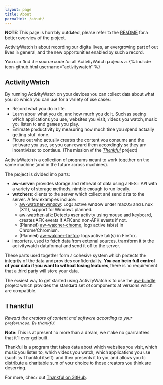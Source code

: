 ```yaml
---
layout: page
title: About
permalink: /about/
---
```



**NOTE:** This page is horribly outdated, please refer to the [README](https://github.com/ActivityWatch/activitywatch/blob/master/README.md) for a better overview of the project.

ActivityWatch is about recording our digital lives, an evergrowing part of out lives in general, and the new opportunities enabled by such a record.

You can find the source code for all ActivityWatch projects at
{% include icon-github.html username="activitywatch" %}


## ActivityWatch

By running ActivityWatch on your devices you can collect data about what you do which you can use for a variety of use cases:

 - Record what you do in life.
 - Learn about what you do, and how much you do it. Such as seeing which applications you use, websites you visit, videos you watch, music you listen to and games you play.
 - Estimate productivity by measuring how much time you spend actually getting stuff done.
 - Figure out who actually creates the content you consume and the software you use, so you can reward them accordingly so they are incentivized to continue. (The mission of the [*Thankful*](#thankful) project)

ActivityWatch is a collection of programs meant to work together on the same machine (and in the future across machines).

The project is divided into parts:

 - **aw-server**: provides storage and retrieval of data using a REST API with a variety of storage methods, nimble enough to run locally.
 - **watchers**: clients to the server which collect and send data to the server.
   A few examples include:
   - [aw-watcher-window](https://github.com/ActivityWatch/aw-watcher-window): Logs active window under macOS and Linux (X11), support for Windows planned. 
   - [aw-watcher-afk](https://github.com/ActivityWatch/aw-watcher-afk): Detects user activity using mouse and keyboard, creates AFK events if AFK and non-AFK events if not.
   - (Planned) [aw-watcher-chrome](https://github.com/ActivityWatch/aw-watcher-chrome), logs active tab(s) in Chrome/Chromium.
   - (Planned) [aw-watcher-firefox](https://github.com/ActivityWatch/aw-watcher-firefox): logs active tab(s) in Firefox.
 - importers, used to fetch data from external sources, transform it to the activitywatch dataformat and send it off to the server.

These parts used together form a cohesive system which protects the integrity of the data and provides confidentiality.
**You can be in full control of your data if you want to without losing features**, there is no requirement that a third party will store your data.

The easiest way to get started using ActivityWatch is to use the [aw-bundle](https://github.com/ActivityWatch/aw-bundle) project which provides the standard set of components at versions which are compatible.


## Thankful

*Reward the creators of content and software according to your preferences. Be thankful.*

**Note:** This is at present no more than a dream, we make no guarrantees that it'll ever get built.

Thankful is a program that takes data about which websites you visit, which music you listen to, which videos you watch,
which applications you use (such as Thankful itself), and then presents it to you and allows you to distribute a charitable
sum of your choice to those creators you think are deserving.

For more, check out [Thankful on GitHub](https://github.com/ActivityWatch/thankful).
